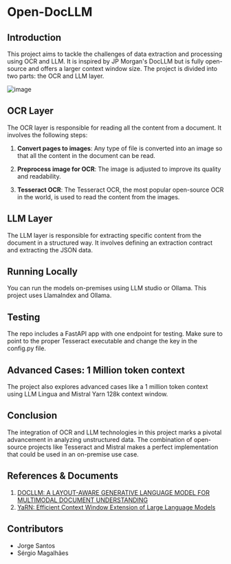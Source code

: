 # Open-DocLLM

## Introduction
This project aims to tackle the challenges of data extraction and processing using OCR and LLM. It is inspired by JP Morgan's DocLLM but is fully open-source and offers a larger context window size. The project is divided into two parts: the OCR and LLM layer.

![image](https://github.com/enoch3712/Open-DocLLM/assets/9283394/2612cc9e-fc66-401e-912d-3acaef42d9cc)

## OCR Layer
The OCR layer is responsible for reading all the content from a document. It involves the following steps:

1. **Convert pages to images**: Any type of file is converted into an image so that all the content in the document can be read.

2. **Preprocess image for OCR**: The image is adjusted to improve its quality and readability.

3. **Tesseract OCR**: The Tesseract OCR, the most popular open-source OCR in the world, is used to read the content from the images.

## LLM Layer
The LLM layer is responsible for extracting specific content from the document in a structured way. It involves defining an extraction contract and extracting the JSON data.

## Running Locally
You can run the models on-premises using LLM studio or Ollama. This project uses LlamaIndex and Ollama.

## Testing
The repo includes a FastAPI app with one endpoint for testing. Make sure to point to the proper Tesseract executable and change the key in the config.py file.

## Advanced Cases: 1 Million token context
The project also explores advanced cases like a 1 million token context using LLM Lingua and Mistral Yarn 128k context window.

## Conclusion
The integration of OCR and LLM technologies in this project marks a pivotal advancement in analyzing unstructured data. The combination of open-source projects like Tesseract and Mistral makes a perfect implementation that could be used in an on-premise use case.

## References & Documents 
1. [DOCLLM: A LAYOUT-AWARE GENERATIVE LANGUAGE MODEL FOR MULTIMODAL DOCUMENT UNDERSTANDING](https://arxiv.org/pdf/2401.00908.pdf)
2. [YaRN: Efficient Context Window Extension of Large Language Models](https://arxiv.org/pdf/2309.00071.pdf)

## Contributors
- Jorge Santos
- Sérgio Magalhães
